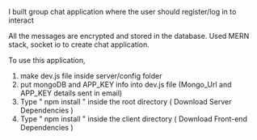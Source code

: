 I built group chat application where the user should register/log in to interact 

All the messages are encrypted and stored in the database. Used MERN stack, socket io to create chat application.

To use this application, 

1. make dev.js file inside server/config folder 
2. put mongoDB and APP_KEY info into dev.js file (Mongo_Url and APP_KEY details sent in email)
3. Type  " npm install " inside the root directory  ( Download Server Dependencies ) 
4. Type " npm install " inside the client directory ( Download Front-end Dependencies )



